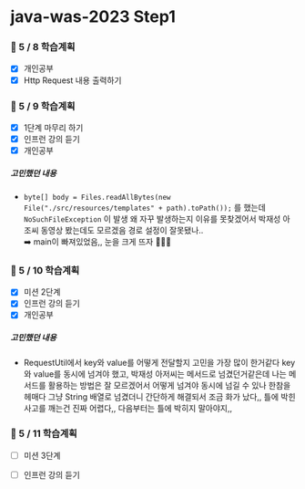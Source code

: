 # java-was-2023 Step1

### 📌 5 / 8 학습계획

- [x] 개인공부
- [x] Http Request 내용 출력하기

### 📌 5 / 9 학습계획

- [x] 1단계 마무리 하기
- [x] 인프런 강의 듣기
- [x] 개인공부

##### 고민했던 내용

* `byte[] body = Files.readAllBytes(new File("./src/resources/templates" + path).toPath());` 를 했는데 `NoSuchFileException`
  이 발생 왜 자꾸 발생하는지 이유를 못찾겠어서 박재성 아조씨 동영상 봤는데도 모르겠음 경로 설정이 잘못됐나..<br>
  ➡️ main이 빠져있었음,, 눈을 크게 뜨자 🤦🏻‍♀️

### 📌 5 / 10 학습계획

- [x] 미션 2단계
- [x] 인프런 강의 듣기
- [x] 개인공부

##### 고민했던 내용

* RequestUtil에서 key와 value를 어떻게 전달할지 고민을 가장 많이 한거같다 key와 value를 동시에 넘겨야 했고, 박재성 아저씨는 메서드로 넘겼던거같은데
  나는 메서드를 활용하는 방법은 잘 모르겠어서 어떻게 넘겨야 동시에 넘길 수 있나 한참을 헤매다 그냥 String 배열로 넘겼더니 간단하게 해결되서 조금 화가 났다,,
  틀에 박힌 사고를 깨는건 진짜 어렵다,, 다음부터는 틀에 박히지 말아야지,,

### 📌 5 / 11 학습계획

- [ ] 미션 3단계
- [ ] 인프런 강의 듣기


